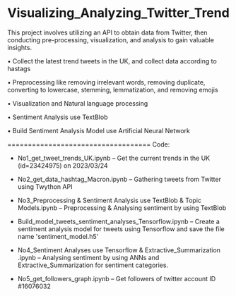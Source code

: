 # Visualizing_Analyzing_Twitter_Trend

This project involves utilizing an API to obtain data from Twitter, then conducting pre-processing, visualization, and analysis to gain valuable insights.

•	Collect the latest trend tweets in the UK, and collect data according to hastags

•	Preprocessing like removing irrelevant words, removing duplicate, converting to lowercase, stemming, lemmatization, and removing emojis

•	Visualization and Natural language processing

•	Sentiment Analysis use TextBlob

•	Build Sentiment Analysis Model use Artificial Neural Network



===================================
Code:

- No1_get_tweet_trends_UK.ipynb – Get the current trends in the UK (id=23424975) on 2023/03/24 

- No2_get_data_hashtag_Macron.ipynb – Gathering tweets from Twitter using Twython API

- No3_Preprocessing & Sentiment Analysis use TextBlob & Topic Models.ipynb – Preprocessing & Analysing sentiment by using TextBlob

- Build_model_tweets_sentiment_analyses_Tensorflow.ipynb – Create a sentiment analysis model for tweets using Tensorflow and save the file name 'sentiment_model.h5'

- No4_Sentiment Analyses use Tensorflow & Extractive_Summarization .ipynb – Analysing sentiment by using ANNs and Extractive_Summarization for sentiment categories.

- No5_get_followers_graph.ipynb – Get followers of twitter account ID #16076032 
